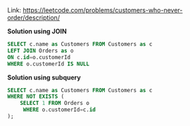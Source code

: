 Link: https://leetcode.com/problems/customers-who-never-order/description/

**Solution using JOIN**
```sql
SELECT c.name as Customers FROM Customers as c
LEFT JOIN Orders as o
ON c.id=o.customerId
WHERE o.customerId IS NULL
```
**Solution using subquery**
```sql
SELECT c.name as Customers FROM Customers as c
WHERE NOT EXISTS (
    SELECT 1 FROM Orders o
     WHERE o.customerId=c.id
);
```
